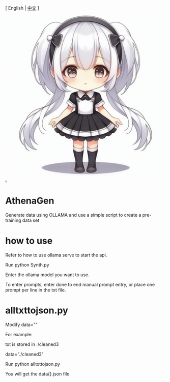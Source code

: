 \[ English | [中文](README-CN.md) \]

![image](image.png)。

# AthenaGen
Generate data using OLLAMA
and use a simple script to create a pre-training data set

# how to use
Refer to how to use ollama serve to start the api.

Run python Synth.py

Enter the ollama model you want to use.

To enter prompts, enter done to end manual prompt entry, or place one prompt per line in the txt file.
# alltxttojson.py
Modify data=""

For example:

txt is stored in ./cleaned3

data="./cleaned3"

Run python alltxttojson.py

You will get the data{}.json file
